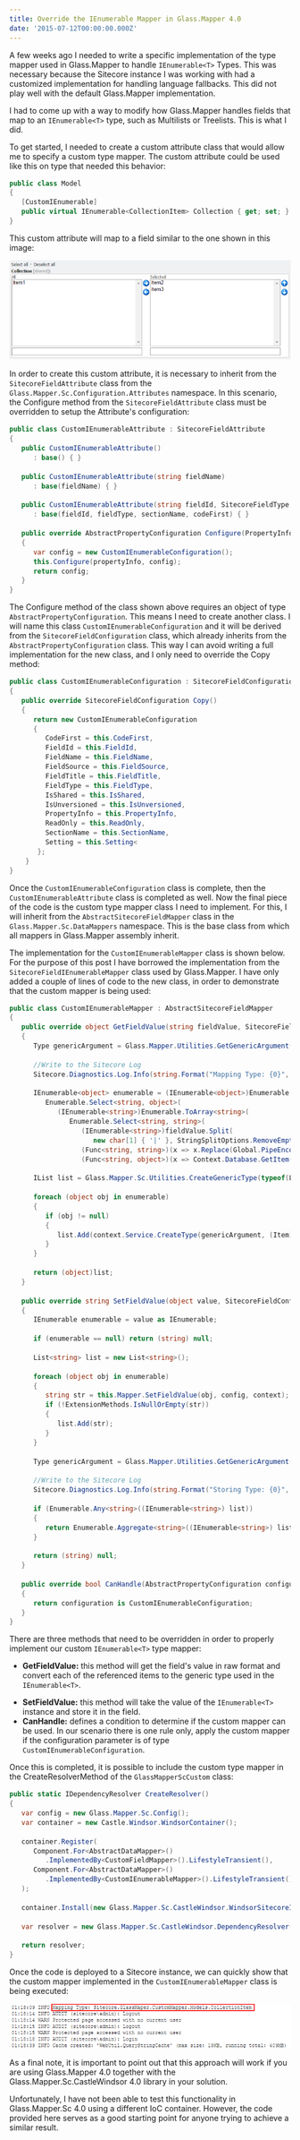 ```yaml
---
title: Override the IEnumerable Mapper in Glass.Mapper 4.0
date: '2015-07-12T00:00:00.000Z'
---
```


A few weeks ago I needed to write a specific implementation of the type mapper used in Glass.Mapper to handle `IEnumerable<T>` Types. This was necessary because the Sitecore instance I was working with had a customized implementation for handling language fallbacks. This did not play well with the default Glass.Mapper implementation.

I had to come up with a way to modify how Glass.Mapper handles fields that map to an `IEnumerable<T>` type, such as Multilists or Treelists. This is what I did.

To get started, I needed to create a custom attribute class that would allow me to specify a custom type mapper. The custom attribute could be used like this on type that needed this behavior:

```csharp
public class Model
{
   [CustomIEnumerable]
   public virtual IEnumerable<CollectionItem> Collection { get; set; }
}
```

This custom attribute will map to a field similar to the one shown in this image:

![Sitecore Collection field](./sitecore-field.jpg)

In order to create this custom attribute, it is necessary to inherit from the `SitecoreFieldAttribute` class from the `Glass.Mapper.Sc.Configuration.Attributes` namespace. In this scenario, the Configure method from the `SitecoreFieldAttribute` class must be overridden to setup the Attribute's configuration:

```csharp
public class CustomIEnumerableAttribute : SitecoreFieldAttribute
{
   public CustomIEnumerableAttribute()
      : base() { }

   public CustomIEnumerableAttribute(string fieldName)
      : base(fieldName) { }

   public CustomIEnumerableAttribute(string fieldId, SitecoreFieldType fieldType, string sectionName, bool codeFirst)
      : base(fieldId, fieldType, sectionName, codeFirst) { }

   public override AbstractPropertyConfiguration Configure(PropertyInfo propertyInfo)
   {
      var config = new CustomIEnumerableConfiguration();
      this.Configure(propertyInfo, config);
      return config;
   }
}
```

The Configure method of the class shown above requires an object of type `AbstractPropertyConfiguration`. This means I need to create another class. I will name this class `CustomIEnumerableConfiguration` and it will be derived from the `SitecoreFieldConfiguration` class, which already inherits from the `AbstractPropertyConfiguration` class. This way I can avoid writing a full implementation for the new class, and I only need to override the Copy method:

```csharp
public class CustomIEnumerableConfiguration : SitecoreFieldConfiguration
{
   public override SitecoreFieldConfiguration Copy()
   {
      return new CustomIEnumerableConfiguration
      {
         CodeFirst = this.CodeFirst,
         FieldId = this.FieldId,
         FieldName = this.FieldName,
         FieldSource = this.FieldSource,
         FieldTitle = this.FieldTitle,
         FieldType = this.FieldType,
         IsShared = this.IsShared,
         IsUnversioned = this.IsUnversioned,
         PropertyInfo = this.PropertyInfo,
         ReadOnly = this.ReadOnly,
         SectionName = this.SectionName,
         Setting = this.Setting<
       };
    }
}
```

Once the `CustomIEnumerableConfiguration` class is complete, then the `CustomIEnumerableAttribute` class is completed as well. Now the final piece of the code is the custom type mapper class I need to implement.
For this, I will inherit from the `AbstractSitecoreFieldMapper` class in the `Glass.Mapper.Sc.DataMappers` namespace. This is the base class from which all mappers in Glass.Mapper assembly inherit.

The implementation for the `CustomIEnumerableMapper` class is shown below. For the purpose of this post I have borrowed the implementation from the `SitecoreFieldIEnumerableMapper` class used by Glass.Mapper.
I have only added a couple of lines of code to the new class, in order to demonstrate that the custom mapper is being used:

```csharp
public class CustomIEnumerableMapper : AbstractSitecoreFieldMapper
{
   public override object GetFieldValue(string fieldValue, SitecoreFieldConfiguration config, SitecoreDataMappingContext context)
   {
      Type genericArgument = Glass.Mapper.Utilities.GetGenericArgument(config.PropertyInfo.PropertyType);

      //Write to the Sitecore Log
      Sitecore.Diagnostics.Log.Info(string.Format("Mapping Type: {0}", genericArgument), this);

      IEnumerable<object> enumerable = (IEnumerable<object>)Enumerable.ToArray<object>(
         Enumerable.Select<string, object>(
            (IEnumerable<string>)Enumerable.ToArray<string>(
               Enumerable.Select<string, string>(
                  (IEnumerable<string>)fieldValue.Split(
                     new char[1] { '|' }, StringSplitOptions.RemoveEmptyEntries),
                  (Func<string, string>)(x => x.Replace(Global.PipeEncoding, "|")))),
                  (Func<string, object>)(x => Context.Database.GetItem(new ID(x)))));

      IList list = Glass.Mapper.Sc.Utilities.CreateGenericType(typeof(List<>), new Type[1] { genericArgument }) as IList;

      foreach (object obj in enumerable)
      {
         if (obj != null)
         {
            list.Add(context.Service.CreateType(genericArgument, (Item)obj, false, false, null));
         }
      }

      return (object)list;
   }

   public override string SetFieldValue(object value, SitecoreFieldConfiguration config, SitecoreDataMappingContext context)
   {
      IEnumerable enumerable = value as IEnumerable;

      if (enumerable == null) return (string) null;

      List<string> list = new List<string>();

      foreach (object obj in enumerable)
      {
         string str = this.Mapper.SetFieldValue(obj, config, context);
         if (!ExtensionMethods.IsNullOrEmpty(str))
         {
            list.Add(str);
         }
      }

      Type genericArgument = Glass.Mapper.Utilities.GetGenericArgument(config.PropertyInfo.PropertyType);

      //Write to the Sitecore Log
      Sitecore.Diagnostics.Log.Info(string.Format("Storing Type: {0}", genericArgument), this);

      if (Enumerable.Any<string>((IEnumerable<string>) list))
      {
         return Enumerable.Aggregate<string>((IEnumerable<string>) list, (Func<string, string, string>) ((x, y) => x + "|" + y));
      }

      return (string) null;
   }

   public override bool CanHandle(AbstractPropertyConfiguration configuration, Glass.Mapper.Context context)
   {
      return configuration is CustomIEnumerableConfiguration;
   }
}
```

There are three methods that need to be overridden in order to properly implement our custom `IEnumerable<T>` type mapper:

* **GetFieldValue:** this method will get the field's value in raw format and convert each of the referenced items to the generic type used in the `IEnumerable<T>`.
- **SetFieldValue:** this method will take the value of the `IEnumerable<T>` instance and store it in the field.
- **CanHandle:** defines a condition to determine if the custom mapper can be used. In our scenario there is one rule only, apply the custom mapper if the configuration parameter is of type `CustomIEnumerableConfiguration`.

Once this is completed, it is possible to include the custom type mapper in the CreateResolverMethod of the `GlassMapperScCustom` class:

```csharp
public static IDependencyResolver CreateResolver()
{
   var config = new Glass.Mapper.Sc.Config();
   var container = new Castle.Windsor.WindsorContainer();

   container.Register(
      Component.For<AbstractDataMapper>()
         .ImplementedBy<CustomFieldMapper>().LifestyleTransient(),
      Component.For<AbstractDataMapper>()
         .ImplementedBy<CustomIEnumerableMapper>().LifestyleTransient()
   );

   container.Install(new Glass.Mapper.Sc.CastleWindsor.WindsorSitecoreInstaller(config));

   var resolver = new Glass.Mapper.Sc.CastleWindsor.DependencyResolver(container);

   return resolver;
}
```

Once the code is deployed to a Sitecore instance, we can quickly show that the custom mapper implemented in the `CustomIEnumerableMapper` class is being executed:

![Sitecore Log](./sitecore-log.jpg)

As a final note, it is important to point out that this approach will work if you are using Glass.Mapper 4.0 together with the Glass.Mapper.Sc.CastleWindsor 4.0 library in your solution.

Unfortunately, I have not been able to test this functionality in Glass.Mapper.Sc 4.0 using a different IoC container. However, the code provided here serves as a good starting point for anyone trying to achieve a similar result.
